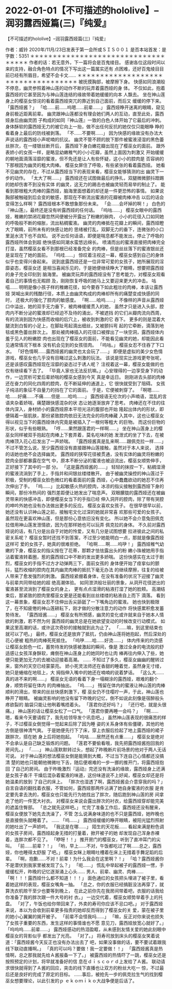 # 2022-01-01【不可描述的hololive】–润羽露西娅篇(三)『纯爱』



【不可描述的hololive】–润羽露西娅篇(三)『纯爱』



作者：威铃 2020年/11月/23日发表于第一会所或ＳＩＳ００１ 是否本站首发：是 字数：5351
＊＊＊＊＊＊＊＊＊＊＊＊＊＊＊＊＊＊＊＊＊＊＊＊＊＊＊＊＊＊＊＊＊＊＊
作者的话：若无意外，下一篇将会是百鬼绫目。
感谢各位这段时间以来的支持，融合角色特点的情况下写出这一篇属实还有 点困难，还好百鬼绫目目前已经有所眉目，希望不会卡文……
＊＊＊＊＊＊＊＊＊＊＊＊＊＊＊＊＊＊＊＊＊＊＊＊＊＊＊＊＊＊＊＊＊＊＊
被抚摸胸部，被摩擦下身。
快感如同浪潮般不停息，幽灵参照着神山莲的动作不断的玩弄着露西娅的身 体。
不仅如此，抱着露西娅的它甚至因为与神山莲连结的缘故带着她缓缓的向本 人飘去。
坐在神山莲身上的樱巫女惊诧的看着露西娅突兀的靠近到自己面前，而后又 缓缓的停下来。
「露西娅酱？」
「哈……前……呜嗯……前辈……」
露西娅睁开迷离的眼睛，窥见身前极近距离前辈。
幽灵跟神山莲都没有理会她们两人的互动，直至此处，露西娅身后由幽灵团 子构成的如同『神山莲』一致的白色人体开始了它最后的冲刺。
身体酥软的露西娅无力的被它向上一抬，做不出任何反抗的她仅仅只能眼睁 睁的看着身上最后的防线被剥落。
「不……不要啊……」
因为快感的缘故没有办法大声说话的露西娅小声呢喃的抗议。
幽灵不管不顾的脱下那件被蜜液浸湿的黑色蕾丝胖次，在一缕银丝断开后， 露西娅下身白嫩花瓣出现在了樱巫女的面前。
跟外表娇小的女孩一样，是略显幼嫩稚气的小小花瓣，虽然上面因为刺激又 开始缓缓的朝地面滴落淫靡的蜜液，但不免还是让人有些怀疑，这小小的腔肉是 否容纳的下那根因为幽灵的粗大肉棒。
樱巫女屏住了呼吸，有些紧张的看着露西娅。
她看不见幽灵的存在，不过从露西娅当下的表现来看，樱巫女能够猜测的出 幽灵下一步的动作。
「太大了啊……」
露西娅还在试图做最后的挣扎，双腿微微颤抖蹬踢的她却伤害不到没有实体 的幽灵，这无力的踢击也被幽灵轻而易举的制止了。
能看到那根粗大肉棒的露西娅，脑海里面想着的却还是一件更恐怖的事情。
如果说胸部被触碰到后会变的敏感，那现在不断流出蜜液的花瓣被肉棒冲击 以后的话会变得怎么样啊？
露西娅根本不敢想象那份未来。
「会……会坏掉的啊！」
白色的『神山莲』，最终还是没有听露西娅的任何话。
「呜咕……」
樱巫女眼中的露西娅，稚嫩的禁闭花瓣忽然间便被分开露出了粉嫩的辦肉， 小小的花径入口如同她的呼吸般不断的缩胀，流出粘稠蜜液。
幽灵的肉棒抵在花瓣上的瞬间，露西娅瞪大了眼睛，前所未有的快感让她的 思绪被打乱，双脚无力的垂下，连微张的小口里涎水流下也不自知。
说不出任何话语，即便是喘息都不能发出，停止了呼吸的露西娅所体会到超 绝快感如同潮水蛮悠远绵长。
喷涌而出的蜜液直接把肉棒完全打湿，虽然樱巫女看不到那根已经准备完全 的肉棒，但是丝丝落下的蜜液银丝还是呈现在了她的面前。
「呜哇……」
惊叹着注视这一幕，樱巫女感到自己的身体似乎也变得兴奋起来。
说到底露西娅还是一位非常可爱的女孩子，她所展现的淫靡姿态，樱巫女还 是相当喜闻乐见的，于是她便继续睁大了眼睛，想要把露西娅的身子完全印刻到 脑海里。
被幽灵玩弄的露西娅没有了思考能力，对樱巫女观看着自己的事情也无暇顾 及，刚刚恢复呼吸的她马上又要迎来更大的冲击。
咕嗞……
明明是像小孩子样的稚嫩花径，如今要吞下如此粗壮的肉棒，本该让露西娅 哭喊出来的残酷行径，本质上由幽灵构成的肉棒却所有的痛楚变成快感的同时， 还极大的强化了腔肉的敏感度。
「啊……哈呜……」
不像样的声音从露西娅口中溢出，她的双手无力垂下，被肉棒缓缓贯入的她， 虽然才只是进入头部，腔肉内不断分泌的蜜液却已经迫不及待的涌出，不被遮挡 的它们从瓣肉流向西周，有的流淌到因为快感而收缩的后穴上，被收到刺激的它 吞下。
更多的则是混着大腿流到白皙的小足上，在脚趾弯起滴出细丝，又被颤抖弯 起的它牵断，滴落到地毯或黑色蕾丝胖次上。
那处被肉棒插入的花径口被撑出了一块空洞，露西娅体内羞于见人的粉嫩腔 肉也出现在了樱巫女的面前，不能看见幽灵的她，却能因此看见通常情况下根本 没有机会见到的女孩径肉。
「呜咕。」
樱巫女忍不住吞了下口水。
「好色情啊……露西娅酱的幽灵也太会玩了……」
即便是虚拟的美少女色情游戏，樱巫女也几乎没有目睹过这么刺激的玩法。
该说是现实比游戏更夸张呢，还是该感叹露西娅现在淫靡的姿态过于诱人呢？
注视着这一幕，樱巫女能做的也仅有继续看下去了。
「毕竟人家也无法反抗嘛。」
心安理得的一边享受身下的动作，一边赏析可爱后辈娇喘的樱巫女感到今天 真是幸运日。
刚刚进去头部的肉棒还在奋力的同化四周的腔肉，在不断延伸的通道上，它 很快就受到了阻碍。
女孩子纯洁的象征不自量力的挡在了它的面前。
于是，它便被刺穿了。
「啊嗯……哈……好痛……不痛……但是……哈呜……」
露西娅语无伦次的小声喃语，混乱的言语夹杂着娇喘，痛楚跟快感混杂的状 态让她逐渐放弃了思考。
肉棒还在不住的往体内深入，身材娇小的露西娅原本平坦光洁的腹部也开始 隆起出体内的形状，即便隔着一层肌肤，那份紧致腔肉依旧无法完全的将肉棒藏 入其中，这也让樱巫女得以视见当下的露西娅体内究竟是被插入了一根何等粗大 的巨物。
而这份巨物的形状，似乎有些眼熟。
「哼……果然跟莲君的一样啊……」
坐在神山莲身上的樱巫女同样被双手抱起在肉棒上下套弄着，莫名吃味的她 发泄式的坐了下去，在被肉棒顶入花心后发出了一声娇喘。
「露西娅酱真是乱来啊……跟佩克拉一样……」
不过不管怎么说，至少露西娅没有直接跟神山莲接触，虽然对于本人来说， 选择的话她也绝不会选择幽灵。
露西娅的狭窄花径被贯通，没有实体的幽灵将粉嫩的腔肉全部都暴露在空气 中，原本不断分泌的蜜液也被迫流出，樱巫女顺势伸手，正好接下了其中的一部 分。
「这是露西娅酱的……」
轻轻的抹捏一下，粘稠湿滑的蜜液流淌到了手上，手指并和间银丝缕缕散开。
由于被幽灵操控的神山莲过于积极，受制的樱巫女脸色微红的看着面前的露 西娅，心中蠢蠢欲动的她忍不住再次伸出了手。
「呜……」
比起敏感火热的腔肉，冰凉的指尖接触到露西娅下身的瞬间，那份冷热间的 强烈差距便让她发出了喘息声。
双眼朦胧的露西娅还在被幽灵带来的快感冲击，即便樱巫女当下的手指已经 伸入洞开的腔肉，除了带有哭腔的呻吟外她也没有办法做出更多的反应。
樱巫女喜欢女孩子。
在很早很早以前，她还没有认识神山莲之前，接触宅文化过深的她就非常喜 欢那些可爱的女孩子。
虽然现在更喜欢神山莲，但是那份心意依旧没有变化。
所以她不会介意兔田佩克拉借用神山莲发泄情欲，因为在那样她也可以玩弄 佩克拉的身体。
不久前对露西娅说的话，有几分是出自于对她的怜爱，又有几分是试图想要 拉进彼此之间的私密关系呢？
樱巫女暂时还找不到答案，不过至少她能明白一点，那就是像露西娅这样可 爱的女孩子，她真的很难拒绝。
「哈啊……啊……呜吚！」
露西娅稚气幼嫩的下身，樱巫女的指尖按在了花蒂，那颗才怯怯露出头的粉 嫩小珠被她用手指沾着蜜液转着圈，惹的露西娅口中不断的发出更多娇喘。
这份快感实在太过于剧烈，樱巫女的手指不过方才动弹两三下，面前女孩的 身体便开始了痉挛似的颤抖，猛烈收缩的腔肉在其内幽灵肉棒的抵抗下毫无办法 的继续摩擦，往复的给被人带来了愈发强烈的刺激。
露西娅紧绷着身体，在没有准备的状况下迎接了幽灵与前辈共同带给她的超 绝高潮体验。
如同泄洪般壮丽的景象，从洞开花径迸出的蜜液甚至流淌到了樱巫女的身上， 更有点点湿滑的粘液打湿了她的脸颊。
高潮结束后，那紧致的腔肉里樱巫女更是还能看到丝丝缕缕的粘液自上而下 滴落。
看到这一幕景象，樱巫女忍不住伸出舌尖舔舐了一下嘴角边的蜜液。
她也快到极限了，在不知疲倦的神山莲耕耘下，刚才做的分散注意力的动作 将快感累积愈发蓄势待发。
「露西娅酱……」
樱巫女有所预感，幽灵的变化或许就来自于她本人情欲的刺激，若不然为何 露西娅的幽灵总是在她欲望变动的时候改变行动模式。
如果这里高潮的话，或许这次奇妙的接触就到此为止了。
「……嘛，到这里结束也就可以了吧。」
最终，樱巫女还是放弃了抵抗，仍由神山莲将她抱起，然后深处的花心便被 粗热的肉棒死死抵住。
「呜吚……哈……好烫……」
体内传来的灼烫感让樱巫女脸色一红，蓄势待发的快感被激起的瞬间，像是 激过全身的电流般的舒适感让女孩浑身酥软，瘫倒在神山莲身上的她同时也让肉 棒再往内伸入了些，她便只能更加无力的去被动迎接着高潮。
……
不知过了多久，樱巫女幽幽的醒转过来，窗外的天空已经蒙蒙亮。
娇小死灵法师还在香甜的睡着觉，虽然身无寸缕，她只是蜷缩在地毯上，大 拇指伸入嘴中的她还在喃喃的说着梦话。
「这么大……真的进不来的啊……」
樱巫女无语的看着下身一塌糊涂的露西娅，艰难的翻个身，顺势将留在体内 的肉棒抽出。
「呜……」
残留在体内的蜜液让神山莲的肉棒顺利的滑出，带来的丝丝快感刺激下，樱 巫女仍不住嘤咛一声，于此，神山莲也睁开了眼睛。
被幽灵影响的他没有留下昨晚的记忆，倒不如说此刻像是宿醉般头疼欲裂的 脑袋只能让他咧着嘴捂着头。
「莲君你还好吗？」
「还行吧，就是头很痛。」
神山莲的话让樱巫女松了一口气。
「莲君你要再睡一会吗？」
「啊……嗯，看来今天要请假了，我先给领导发个讯息吧。」
虽然神山莲表现的很痛苦的样子，不过樱巫女倒觉得一觉起来后除了因为睡 姿的关系身体有些僵硬，其他的地方倒是很神清气爽。
于是她便先行下了床，穿上衣服后捡起了地上露西娅的裙子跟胖次，搭在她 身上后将她抱起。
「呜咕……居然还有点重……」
樱巫女是绝对不会承认是自己缺乏锻炼的问题。
「莲君不要偷看哦，我先把露西娅酱抱回我的房间先。」
「……」
神山莲默默转过头，想起了昨晚断片前场景的他对于两人无话可说。
对于神山莲的想法樱巫女倒是能猜到大概，不过当下连自己心情都还没搞清 楚的她也只能朝他微微吐下舌，随后便艰难的一步一挪的推开门，将露西娅抱回 了自己的房间。
由于昨晚激烈『运动』完还没有洗澡的缘故，露西娅身上还满是女孩子香汗 干燥后混杂着蜜液的味道，这份味道说不上好闻，樱巫女却还是将她温柔的放到 了自己的床上。
「胖次也湿透了啊，露西娅酱会介意穿我的吗？」
自言自语的翻找着衣服，不管如何，露西娅那两件沾满了她自身蜜液的衣服 是肯定要先拿去洗的，樱巫女也只能先行为她找出了胖次，随后跑到神山莲的房 间拿走了他的一件宽大衬衣。
对樱巫女来说会露出胖次的衬衣，给露西娅穿却能完美的遮盖住臀部。
「总之就先这样吧。」
忙完了准备工作后，露西娅还没有醒来，樱巫女便放下她先去洗澡了，不管 怎么说满身味道的也不只是露西娅，她昨晚也是直接倒头就睡着了。
……
「呜……」
露西娅缓缓的睁开眼睛，被阳光猛烈照射的她吐出了一声娇吟。
「我这是在哪……」
陌生的天花板……
看起来满是粉色调的女孩子房间，露西娅起身无措的打量着，掀开被子的她 却发现自己浑身赤裸着，连胖次都不见了。
「咿呀！！」
推开房门的樱巫女，听到了直冲耳门的尖叫。
「前……前辈？！」
「哟，早上……不对，午饭都吃过了啊……总之，露西娅，你也睡得太舒服 了吧。」
樱巫女眯上眼睛吐槽着在床上无措着手舞足蹈的后辈。
「啊，抱歉……不对！前辈！为什么我会在这里啊？！」
「哈？露西娅酱你不是潜伏到我家里被发现了么？」
「呃……」
慌乱中举起被子的露西娅一愣，手缓缓松开，昨晚的记忆逐渐涌上心头……
男人、前辈、幽灵、肉棒……
「啊！！！露西娅什么都不知道！！！」
面色通红的女孩把头埋进了被子里，看着她这样的表现，樱巫女嘴角一抽。
「总之，你的衣服已经搞脏没法再穿了，就算洗衣机晾干至少也要等到晚上， 在此之前你先在我房间带着吧，衣服的话我给你准备了我的胖次跟一件大号的衬 衣。」
一边交代着，樱巫女顺势举着手上的托盘。
「对了，午饭也给你带回来了，外卖的寿司你应该不忌口吧。」
对于露西娅来说，本以为会收到前辈更多指责的她却反而得到了樱巫女的关 爱，蒙在被子里的她小心翼翼的揭开被子。
「前辈不会怪我吗……」
「嘛，反正对你来说也损失了女孩子重要的东西，发生这样的事情谁也不愿 意见刀，露西娅放宽心就好了。」
「呜呜呜……前辈……」
露西娅感动的热泪盈眶，从未感到友情关爱的她此刻眼中樱巫女的背影似乎 都发出了光亮。
「对了。」
将寿司放到床头的樱巫女笑着说道：「露西娅酱今天反正也没有办法出去了 吧，如果没事做的话，要不要试着跟我线下联动直播啊。」
「真的可以吗？要做！我一定要做！！」
「露西娅酱真是热情啊，总之那我就先给Ａ酱报备一下了。」
被露西娅的热情吓了一跳，樱巫女还是按照预定的计划，将早就准备好的信 息在ｄｉｓｃｏｒｄ上发给了Ａ酱。
联动请求很快就得到了Ａ酱的回应，突击的线下直播也让双方的粉丝大吃一 惊，不过最后还是良好的完成了原定的目标。
……事后，被抢先一步的佩克拉生气的找到樱巫女想要理论，以此引发的ｐ ｅｋｏｍｉｋｏ大战争便是后话了。




